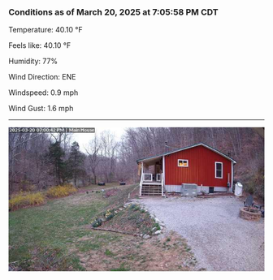 ### Conditions as of March 20, 2025 at 7:05:58 PM CDT 

Temperature: 40.10 &deg;F

Feels like: 40.10 &deg;F

Humidity: 77%

Wind Direction: ENE

Windspeed: 0.9 mph

Wind Gust: 1.6 mph

---

<img src="./images/latest.jpeg"/>

